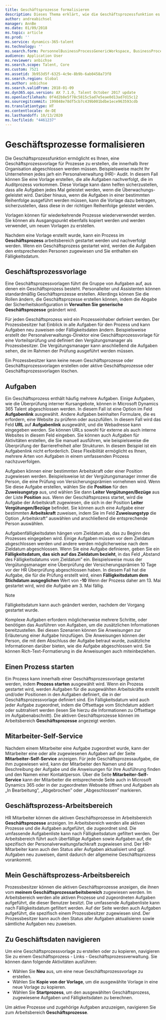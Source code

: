 ```yaml
---
title: Geschäftsprozesse formalisieren
description: Dieses Thema erklärt, wie die Geschäftsprozessfunktion es Ihnen ermöglicht, eine Geschäftsprozessvorlage für Prozesse zu erstellen, die innerhalb Ihrer Organisation abgeschlossen werden müssen.
author: andreabichsel
manager: AnnBe
ms.date: 01/09/2018
ms.topic: article
ms.prod: ''
ms.service: dynamics-365-talent
ms.technology: ''
ms.search.form: PersonnelBusinessProcessGenericWorkspace, BusinessProcessGenericTemplateListpage, BusinessProcessGenericMyTemplates, BusinessProcessGroupAssignment
audience: Application User
ms.reviewer: anbichse
ms.search.scope: Talent, Core
ms.custom: 7521
ms.assetid: 3b953d5f-6325-4c9e-8b9b-6ab0458a73f8
ms.search.region: Global
ms.author: anbichse
ms.search.validFrom: 2018-01-09
ms.dyn365.ops.version: AX 7.1.0, Talent October 2017 update
ms.openlocfilehash: 0f4d2b8e5f78c5815c5ad7e5eae0d13ad7d15c12
ms.sourcegitcommit: 199848e78df5cb7c439b001bdbe1ece963593cdb
ms.translationtype: HT
ms.contentlocale: de-DE
ms.lasthandoff: 10/13/2020
ms.locfileid: "4461237"
---
```

# <a name="formalize-business-processes"></a>Geschäftsprozesse formalisieren

Die Geschäftsprozessfunktion ermöglicht es Ihnen, eine Geschäftsprozessvorlage für Prozesse zu erstellen, die innerhalb Ihrer Organisation abgeschlossen werden müssen. Beispielsweise macht Ihr Unternehmen jedes jarh ein Personalverwaltung (HR)- Audit. In diesem Fall können Sie eine Vorlage erstellen, die alle Aufgaben nachverfolgt, die im Auditprozess vorkommen. Diese Vorlage kann dann helfen sicherzustellen, dass alle Aufgaben jedes Mal geleistet werden, wenn die Überwachungs- geleistet wird. Darüber hinaus, wenn die Aufgaben in einer bestimmten Reihenfolge ausgeführt werden müssen, kann die Vorlage dazu beitragen, sicherzustellen, dass diese in der richtigen Reihenfolge geleistet werden.

Vorlagen können für wiederkehrende Prozesse wiederverwendet werden. Sie können als Ausgangspunkt ebenfalls kopiert werden und werden verwendet, um neuen Vorlagen zu erstellen.

Nachdem eine Vorlage erstellt wurde, kann ein Prozess im **Geschäftsprozess** arbeitsbereich gestartet werden und nachverfolgt werden. Wenn ein Geschäftsprozess gestartet wird, werden die Aufgaben den entsprechenden Personen zugewiesen und Sie enthalten ein Fälligkeitsdatum.

## <a name="business-process-templates"></a>Geschäftsprozessvorlage
Eine Geschäftsprozessvorlagen führt die Gruppe von Aufgaben auf, aus denen ein Geschäftsprozess besteht. Personalleiter und Assistenten können standardmäßig Geschäftsprozesse erstellen. Allerdings können Sie die Rollen ändern, die Geschäftsprozesse erstellen können, indem die Abgabe der Sicherheitskonfiguration in **Verwalten Sie generische Geschäftsprozesse** geändert wird.

Für jeden Geschäftsprozess wird ein Prozesseinhaber definiert werden. Der Prozessbesitzer hat Einblick in alle Aufgaben für den Prozess und kann Aufgaben neu zuweisen oder Fälligkeitsdaten ändern. Beispielsweise erstellt der Personalverwaltungs-Direktor eine Geschäftsprozessvorlage für eine Vorteilsprüfung und definiert den Vergütungsmanager als Prozessbesitzer. Die Vergütungsmanager kann anschließend die Aufgaben sehen, die im Rahmen der Prüfung ausgeführt werden müssen.

Ein Prozessbesitzer kann keine neuen Geschäftsprozesse oder Geschäftsprozessvorlagen erstellen oder aktive Geschäftsprozesse oder Geschäftsprozessvorlagen löschen.

## <a name="tasks"></a>Aufgaben
Ein Geschäftsprozess enthält häufig mehrere Aufgaben. Einige Aufgaben, wie die Überprüfung interner Kursangebote, können in Microsoft Dynamics 365 Talent abgeschlossen werden. In diesem Fall ist eine Option im Feld **Aufgabenlink** ausgewählt. Andere Aufgaben beinhalten Formulare, die es erfordern, eine Website zu prüfenn oder auszufüllen. In diesem Fall wird das Feld **URL** auf **Aufgabenlink** ausgewählt, und die Webadresse kann eingegeben werden. Sie können URLs sowohl für externe als auch interne Websites in diesem Feld eingeben. Sie können auch Aufgaben für Aktivitäten erstellen, die Sie manuell ausführen, wie beispielsweise die Überprüfung der Barrierefreiheit aller Strukturen. In diesem Beispiel ist ein Aufgabenlink nicht erforderlich. Diese Flexibilität ermöglicht es Ihnen, mehrere Arten von Aufgaben in einem umfassenden Prozess nachzuverfolgen.

Aufgaben können einer bestimmten Arbeitskraft oder einer Position zugewiesen werden. Beispielsweise ist der Vergütungsmanager immer die Person, die eine Prüfung von Versicherungsprämien vornehmen wird. Wenn Sie diese Aufgabe erstellen, wählen Sie die **Position** für den **Zuweisungstyp** aus, und wählen Sie dann **Leiter Vergütungen/Bezüge** aus der Liste **Position** aus. Wenn der Geschäftsprozess startet, wird die Aufgabe der Arbeitskraft zugewiesen, die sich in der Position **Leiter Vergütungen/Bezüge** befindet. Sie können auch eine Aufgabe einer bestimmten **Arbeitskraft** zuweisen, indem Sie im Feld **Zuweisungstyp** die Option „Arbeitskraft” auswählen und anschließend die entsprechende Person auswählen.

Aufgabenfälligkeitsdaten hängen vom Zieldatum ab, das zu Beginn des Prozesses eingegeben wird. Einige Aufgaben müssen vor dem Zieldatum abgeschlossen werden und andere werden möglicherweise nach dem Zieldatum abgeschlossen. Wenn Sie eine Aufgabe definieren, geben Sie ein **Fälligkeitsdatum, das sich auf das Zieldatum bezieht**, in das Feld „Abstand des Fälligkeitsdatums vom Zieldatum” ein. Beispielsweise muss der Vergütungsmanager eine Überprüfung der Versicherungsprämien 10 Tage vor der HR Überprüfung abgeschlossen haben. In diesem Fall hat die Aufgabe, die für die Prüfung erstellt wird, einen **Fälligkeitsdatum dem Stichdatum ausgeglichen** Wert von **-10** Wenn der Prozess daher am 13. Mai gestartet wird, wird die Aufgabe am 3. Mai fällig.

> [!NOTE]
> Fälligkeitsdatum kann auch geändert werden, nachdem der Vorgang gestartet wurde.

Komplexe Aufgaben erfordern möglicherweise mehrere Schritte, oder benötigen das Ausführen von Aufgaben, um die zusätzlichen Informationen bereitzustellen. Bei diesen Szenarien können Sie Anweisungen zur Erläuterung einer Aufgabe hinzufügen. Die Anweisungen können der Person, die mit dem Abschluss der Aufgabe betraut wurde, zusätzliche Informationen darüber bieten, wie die Aufgabe abgeschlossen wird. Sie können Rich-Text-Formatierung in die Anweisungen auch miteinbeziehen.

## <a name="starting-a-business-process"></a>Einen Prozess starten
Ein Prozess kann innerhalb einer Geschäftsprozessvorlage gestartet werden, indem **Prozess starten** ausgewählt wird. Wenn ein Prozess gestartet wird, werden Aufgaben für die ausgewählten Arbeitskräfte erstellt und/oder Positionen in den Aufgaben definiert, die in der Geschäftsprozessvorlage definiert sind. Ein Fälligkeitsdatum wird auch jeder Aufgabe zugeordnet, indem die Offsettage vom Stichdatum addiert oder subtrahiert werden (lesen Sie hierzu die Informationen zu Offsettage im Aufgabenabschnitt). Die aktiven Geschäftsprozesse können im Arbeitsbereich **Geschäftsprozesse** angezeigt werden.

## <a name="employee-self-service"></a>Mitarbeiter-Self-Service
Nachdem einem Mitarbeiter eine Aufgabe zugeordnet wurde, kann der Mitarbeiter eine oder alle zugewiesenen Aufgaben auf der Seite **Mitarbeiter-Self-Service** anzeigen. Für jede Geschäftsprozessaufgabe, die ihm zugewiesen wird, kann der Mitarbeiter den Namen und die Beschreibung der Aufgabe und die Anweisungen für ihre Ausführung finden und den Namen einer Kontaktperson. Über die Seite **Mitarbeiter-Self-Service** kann der Mitarbeiter die entsprechende Seite auch in Microsoft Dynamics 365 oder in der zugeordneten Webseite öffnen und Aufgaben als „In Bearbeitung”, „Abgebrochen” oder „Abgeschlossen” markieren.

## <a name="business-process-workspace"></a>Geschäftsprozess-Arbeitsbereich
HR Mitarbeiter können die aktiven Geschäftsprozesse im Arbeitsbereich **Geschäftsprozesse** anzeigen. Im Arbeitsbereich werden alle aktiven Prozesse und die Aufgaben aufgeführt, die zugeordnet sind. Die umfassende Aufgabenliste kann nach Fälligkeitsdatum gefiltert werden. Der Arbeitsbereich führt auch überfällige Aufgaben sowie Aufgaben auf, die spezifisch der Personalverwaltungsfachkraft zugewiesen sind. Der HR-Mitarbeiter kann auch den Status aller Aufgaben aktualisiert und ggf. Aufgaben neu zuweisen, damit dadurch der allgemeine Geschäftsprozess vorankommt.

## <a name="my-business-processes-workspace"></a>Mein Geschäftsprozess-Arbeitsbereich
Prozessbesitzer können die aktiven Geschäftsprozesse anzeigen, die ihnen vom **meinem Geschäftsprozessarbeitsbereich** zugewiesen werden. Im Arbeitsbereich werden alle aktiven Prozesse und zugeordneten Aufgaben aufgeführt, die dieser Benutzer besitzt. Die umfassende Aufgabenliste kann nach Fälligkeitsdatum gefiltert werden. Auf der Seite werden auch Aufgaben aufgeführt, die spezifisch einem Prozessbesitzer zugewiesen sind. Der Prozessbesitzer kann auch den Status aller Aufgaben aktualisieren sowie sämtliche Aufgaben neu zuweisen.

## <a name="navigating-business-processes"></a>Zu Geschäftsdaten navigieren
Um eine Geschäftsprozessvorlage zu erstellen oder zu kopieren, navigieren Sie zu einem Geschäftsprozess - Links - Geschäftsprozessverwaltung. Sie können dann folgende Aktivitäten ausführen:

- Wählen Sie **Neu** aus, um eine neue Geschäftsprozessvorlage zu erstellen.
- Wählen Sie **Kopie von der Vorlage**, um die ausgewählte Vorlage in eine neue Vorlage zu kopieren.
- Wählen Sie **Startprozess**, um den ausgewählten Geschäftsprozess, zugewiesene Aufgaben und Fälligkeitsdaten zu berechnen.

Um aktive Prozesse und zugehörige Aufgaben anzuzeigen, navigieren Sie zum Arbeitsbereich **Geschäftsprozesse**.


